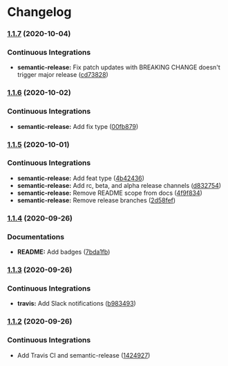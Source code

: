 # Changelog

### [1.1.7](https://github.com/extra2000/openfortivpn-formula/compare/v1.1.6...v1.1.7) (2020-10-04)


### Continuous Integrations

* **semantic-release:** Fix patch updates with BREAKING CHANGE doesn't trigger major release ([cd73828](https://github.com/extra2000/openfortivpn-formula/commit/cd738287bb3ed58cf4e28a51187d172379d285ef))

### [1.1.6](https://github.com/extra2000/openfortivpn-formula/compare/v1.1.5...v1.1.6) (2020-10-02)


### Continuous Integrations

* **semantic-release:** Add fix type ([00fb879](https://github.com/extra2000/openfortivpn-formula/commit/00fb87985a70207a53cdef3d70d75e3f2e8a1da0))

### [1.1.5](https://github.com/extra2000/openfortivpn-formula/compare/v1.1.4...v1.1.5) (2020-10-01)


### Continuous Integrations

* **semantic-release:** Add feat type ([4b42436](https://github.com/extra2000/openfortivpn-formula/commit/4b42436a62b4a63a13f050f31da8bd5fccd554b0))
* **semantic-release:** Add rc, beta, and alpha release channels ([d832754](https://github.com/extra2000/openfortivpn-formula/commit/d8327547fbbadd6f8335ad56fb87e30c7eabff36))
* **semantic-release:** Remove README scope from docs ([4f9f834](https://github.com/extra2000/openfortivpn-formula/commit/4f9f83401c9587a1c9024caf19a0c11ec574d38a))
* **semantic-release:** Remove release branches ([2d58fef](https://github.com/extra2000/openfortivpn-formula/commit/2d58fef71ace9e764c6e1299ef6ef796beb45d99))

### [1.1.4](https://github.com/extra2000/openfortivpn-formula/compare/v1.1.3...v1.1.4) (2020-09-26)


### Documentations

* **README:** Add badges ([7bda1fb](https://github.com/extra2000/openfortivpn-formula/commit/7bda1fb2cbb76c64541d95ca0d575f3e5c7d7907))

### [1.1.3](https://github.com/extra2000/openfortivpn-formula/compare/v1.1.2...v1.1.3) (2020-09-26)


### Continuous Integrations

* **travis:** Add Slack notifications ([b983493](https://github.com/extra2000/openfortivpn-formula/commit/b98349325b0af92b3259183973c13db4fa188ffa))

### [1.1.2](https://github.com/extra2000/openfortivpn-formula/compare/v1.1.1...v1.1.2) (2020-09-26)


### Continuous Integrations

* Add Travis CI and semantic-release ([1424927](https://github.com/extra2000/openfortivpn-formula/commit/14249270fc748615cca61a466bf7a2d31465b4d8))
